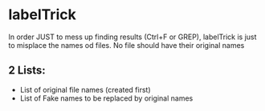 # labelTrick

In order JUST to mess up finding results (Ctrl+F or GREP), labelTrick is just to misplace the names od files. No file should have their original names

## 2 Lists:

+ List of original file names (created first)
+ List of Fake names to be replaced by original names

